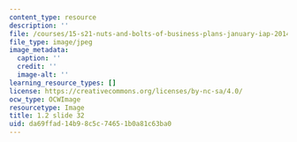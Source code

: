 ```yaml
---
content_type: resource
description: ''
file: /courses/15-s21-nuts-and-bolts-of-business-plans-january-iap-2014/da69ffad14b98c5c74651b0a81c63ba0_1.2_slide_32.jpg
file_type: image/jpeg
image_metadata:
  caption: ''
  credit: ''
  image-alt: ''
learning_resource_types: []
license: https://creativecommons.org/licenses/by-nc-sa/4.0/
ocw_type: OCWImage
resourcetype: Image
title: 1.2 slide 32
uid: da69ffad-14b9-8c5c-7465-1b0a81c63ba0
---
```

